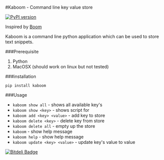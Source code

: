 #Kaboom - Command line key value store

[![PyPI version](https://badge.fury.io/py/kaboom.png)](http://badge.fury.io/py/kaboom)

Inspired by [Boom](http://zachholman.com/boom/)

Kaboom is a command line python application which can be used to store text snippets.

###Prerequisite

1. Python
3. MacOSX (should work on linux but not tested)

###installation

`pip install kaboom`

###Usage

* `kaboom show all` - shows all available key's
* `kaboom show <key>` - shows script for <script-name>
* `kaboom add <key> <value>` - add key to store
* `kaboom delete <key>` - delete key from store
* `kaboom delete all` - empty up the store
* `kaboom` - show help message
* `kaboom help` - show help message
* `kaboom update <key> <value>` - update key's value to value








[![Bitdeli Badge](https://d2weczhvl823v0.cloudfront.net/vinu76jsr/kaboom/trend.png)](https://bitdeli.com/free "Bitdeli Badge")

